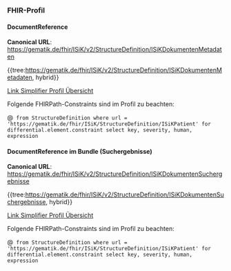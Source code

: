 ### FHIR-Profil

#### DocumentReference
**Canonical URL**: https://gematik.de/fhir/ISiK/v2/StructureDefinition/ISiKDokumentenMetadaten

{{tree:https://gematik.de/fhir/ISiK/v2/StructureDefinition/ISiKDokumentenMetadaten, hybrid}}

[Link Simplifier Profil Übersicht](https://simplifier.net/ISiK-Dokumentenaustausch/ISiKDokumentenMetadaten)

Folgende FHIRPath-Constraints sind im Profil zu beachten:

@``` from StructureDefinition where url = 'https://gematik.de/fhir/ISiK/StructureDefinition/ISiKPatient' for differential.element.constraint select key, severity, human, expression```

#### DocumentReference im Bundle (Suchergebnisse)
**Canonical URL**: https://gematik.de/fhir/ISiK/v2/StructureDefinition/ISiKDokumentenSuchergebnisse

{{tree:https://gematik.de/fhir/ISiK/v2/StructureDefinition/ISiKDokumentenSuchergebnisse, hybrid}}

[Link Simplifier Profil Übersicht](https://simplifier.net/ISiK-Dokumentenaustausch/ISiKDokumentenSuchergebnisse)

Folgende FHIRPath-Constraints sind im Profil zu beachten:

@``` from StructureDefinition where url = 'https://gematik.de/fhir/ISiK/StructureDefinition/ISiKPatient' for differential.element.constraint select key, severity, human, expression```